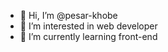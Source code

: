 - 👋 Hi, I’m @pesar-khobe
- 👀 I’m interested in web developer
- 🌱 I’m currently learning front-end


<!---
pesar-khobe/pesar-khobe is a ✨ special ✨ repository because its `README.md` (this file) appears on your GitHub profile.
You can click the Preview link to take a look at your changes.
--->
